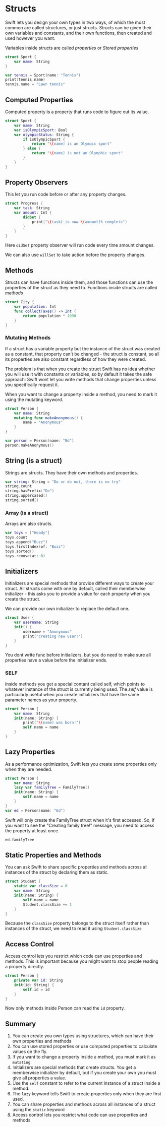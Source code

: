 # Structs

Swift lets you design your own types in two ways, of which the most common are called structures, or just structs. Structs can be given their own variables and constants, and their own functions, then created and used however you want.

Variables inside structs are called *properties* or *Stored properties*

```swift
struct Sport {
	var name: String
}

var tennis = Sport(name: "Tennis")
print(tennis.name)
tennis.name = "Lawn tennis"
```

## Computed Properties

Computed property is a property that runs code to figure out its value.

```swift
struct Sport {
	var name: String
	var isOlympicSport: Bool
	var olympicStatus: String {
		if isOlympicSport {
			return "\(name) is an Olympic sport"
		} else {
			return "\(name) is not an Olymphic sport"
		}
	}
}
```

## Property Observers

This let you run code before or after any property changes.

```swift
struct Progress {
	var task: String
	var amount: Int {
		didSet {
			print("\(task) is now \(amount)% complete")
		}
	}
}
```

Here `didSet` property observer will run code every time amount changes.

We can also use `willSet` to take action before the property changes.

## Methods

Structs can have functions inside them, and those functions can use the properties of the struct as they need to. Functions inside structs are called *methods*

```swift
struct City {
	var population: Int
	func collectTaxes() -> Int {
		return population * 1000
	}
}
```

### Mutating Methods

If a struct has a variable property but the instance of the struct was created as a constant, that property can't be changed  - the struct is constant, so all its properties are also constant regardless of how they were created.  

The problem is that when you create the struct Swift has no idea whether you will use it with constants or variables, so by default it takes the safe approach: Swift wont let you write methods that change properties unless you specifically request it.

When you want to change a property inside a method, you need to mark it using the mutating keyword.

```swift
struct Person {
	var name: String
	mutating func makeAnonymous() {
		name = "Anonymous"
	}
}

var person = Person(name: "Ed")
person.makeAnonymous()
```

## String (is a struct)

Strings are structs. They have their own methods and properties.

```swift
var string: String = "Do or do not, there is no try"
string.count
string.hasPrefix("Do")
string.uppercased()
string.sorted()
```

### Array (is a struct)

Arrays are also structs.

```swift
var toys = ["Woody"]
toys.count
toys.append("Buzz")
toys.firstIndex(of: "Buzz")
toys.sorted()
toys.remove(at: 0)
```

## Initializers

Initializers are special methods that provide different ways to create your struct. All structs come with one by default, called their memberwise initializer - this asks you to provide a value for each property when you create the struct.

We can provide our own initializer to replace the default one.

```swift
struct User {
	var username: String
	init() {
		username = "Anonymous"
		print("creating new user!")
	}
}
```

You dont write func before initializers, but you do need to make sure all properties have a value before the initializer ends.

### SELF

Inside methods you get a special contant called self, which points to whatever instance of the struct is currently being used. The *self* value is particularly useful when you create initializers that have the same parameter names as your property.

```swift
struct Person {
	var name: String
	init(name: String) {
		print("\(name) was born!")
		self.name = name
	}
}
```

## Lazy Properties

As a performance optimization, Swift lets you create some properties only when they are needed.

```swift
struct Person {
	var name: String
	lazy var familyTree = FamilyTree()
	init(name: String) {
		self.name = name
	}
}
var ed = Person(name: "Ed")
```

Swift will only create the FamilyTree struct when it's first accessed. So, if you want to see the "Creating family tree!" message, you need to access the property at least once.

```swift
ed.familyTree
```

## Static Properties and Methods

You can ask Swift to share specific properties and methods across all instances of the struct by declaring them as static.

```swift
struct Student {
	static var classSize = 0
	var name: String
	init(name: String) {
		self.name = name
		Student.classSize += 1
	}
}
```

Because the `classSize` property belongs to the struct itself rather than instances of the struct, we need to read it using `Student.classSize`

## Access Control

Access control lets you restrict which code can use properties and methods. This is important because you might want to stop people reading a property directly.

```swift
struct Person {
	private var id: String
	init(id: String) {
		self.id = id
	}
}
```

Now only methods inside Person can read the `id` property.

## Summary

1. You can create you own types using structures, which can have their own properties and methods
2. You can use stored properties or use computed properties to calculate values on the fly.
3. If you want to change a property inside a method, you must mark it as `mutating`.
4. Initializers are special methods that create structs. You get a memberwise initializer by default, but if you create your own you must give all properties a value.
5. Use the `self` constant to refer to the current instance of a struct inside a method.
6. The `lazy` keyword tells Swift to create properties only when they are first used.
7. You can share properties and methods across all instances of a struct using the `static` keyword
8. Access control lets you restrict what code can use properties and methods
